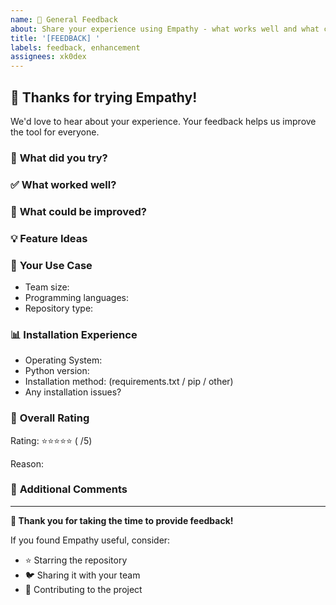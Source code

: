 ```yaml
---
name: 💬 General Feedback
about: Share your experience using Empathy - what works well and what could be improved
title: '[FEEDBACK] '
labels: feedback, enhancement
assignees: xk0dex
---
```


## 👋 Thanks for trying Empathy!

We'd love to hear about your experience. Your feedback helps us improve the tool for everyone.

### 🎯 **What did you try?**
<!-- Tell us what you tested - demo, web dashboard, specific features, etc. -->

### ✅ **What worked well?**
<!-- What features or aspects did you find useful or impressive? -->

### 🔧 **What could be improved?**
<!-- Any bugs, confusing parts, missing features, or suggestions? -->

### 💡 **Feature Ideas**
<!-- Any cool ideas for new features or enhancements? -->

### 🏢 **Your Use Case**
<!-- How are you planning to use Empathy? Personal project, team, company? -->
- Team size: 
- Programming languages: 
- Repository type: 

### 📊 **Installation Experience**
<!-- How was the installation process? Any issues? -->
- Operating System: 
- Python version: 
- Installation method: (requirements.txt / pip / other)
- Any installation issues? 

### 🌟 **Overall Rating**
<!-- Rate your experience from 1-5 stars and tell us why -->
Rating: ⭐⭐⭐⭐⭐ ( /5)

Reason:

### 📝 **Additional Comments**
<!-- Anything else you'd like to share? -->

---

**🙏 Thank you for taking the time to provide feedback!**

If you found Empathy useful, consider:
- ⭐ Starring the repository
- 🐦 Sharing it with your team
- 🔗 Contributing to the project